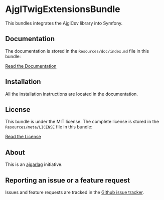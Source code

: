 AjglTwigExtensionsBundle
========================

This bundles integrates the AjglCsv library into Symfony.


Documentation
-------------

The documentation is stored in the `Resources/doc/index.md` file in this bundle:

[Read the Documentation](Resources/doc/index.md)


Installation
------------

All the installation instructions are located in  the documentation.


License
-------

This bundle is under the MIT license. The complete license is stored in the `Resources/meta/LICENSE` file in this bundle:

[Read the License](Resources/meta/LICENSE)


About
-----

This is an [ajgarlag](http://aj.garcialagar.es) initiative.


Reporting an issue or a feature request
---------------------------------------

Issues and feature requests are tracked in the [Github issue tracker](https://github.com/ajgarlag/AjglTwigExtensionsBundle/issues).